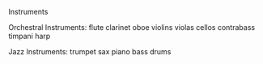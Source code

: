 Instruments

Orchestral Instruments:
flute
clarinet
oboe
violins
violas
cellos
contrabass
timpani
harp

Jazz Instruments:
trumpet
sax
piano
bass
drums

